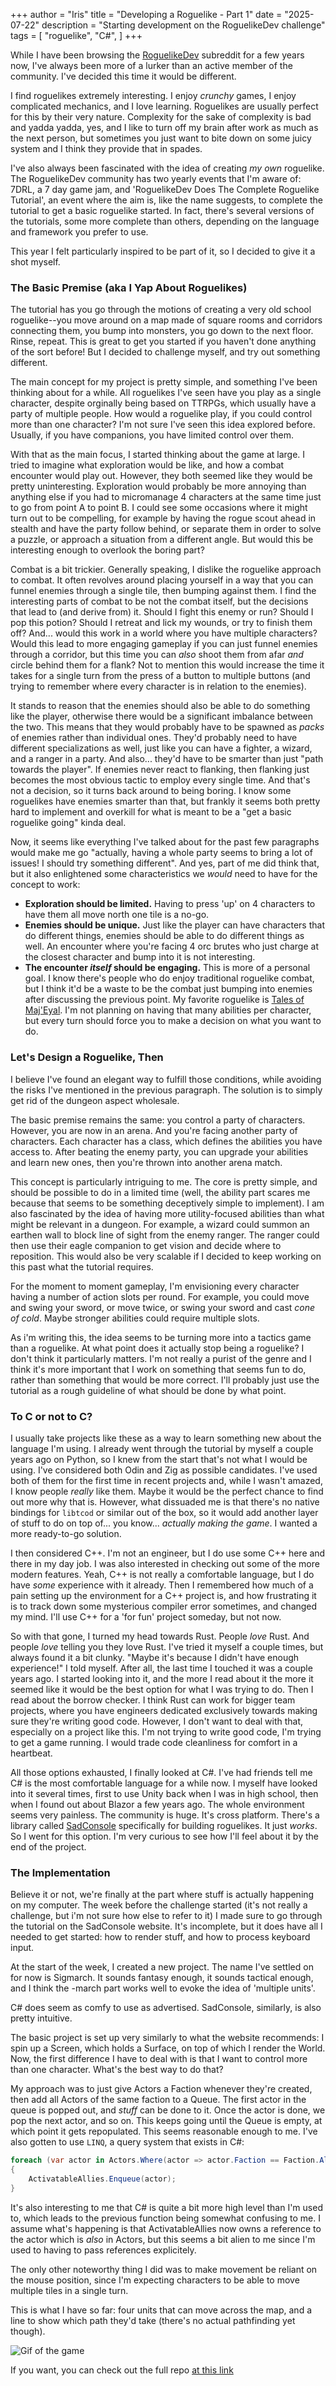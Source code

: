 +++
author = "Iris"
title = "Developing a Roguelike - Part 1"
date = "2025-07-22"
description = "Starting development on the RoguelikeDev challenge"
tags = [
    "roguelike",
    "C#",
]
+++

While I have been browsing the [RoguelikeDev](https://reddit.com/r/roguelikedev) subreddit for a few years now, I've always
been more of a lurker than an active member of the community. I've decided this time it would be different.

I find roguelikes extremely interesting. I enjoy _crunchy_ games, I enjoy complicated mechanics, and I love learning.
Roguelikes are usually perfect for this by their very nature. Complexity for the sake of complexity is bad and yadda yadda,
yes, and I like to turn off my brain after work as much as the next person, but sometimes you just want to bite down
on some juicy system and I think they provide that in spades.

I've also always been fascinated with the idea of creating _my own_ roguelike. The RoguelikeDev community has two
yearly events that I'm aware of: 7DRL, a 7 day game jam, and 'RoguelikeDev Does The Complete Roguelike Tutorial', an
event where the aim is, like the name suggests, to complete the tutorial to get a basic roguelike started. In fact,
there's several versions of the tutorials, some more complete than others, depending on the language and framework
you prefer to use.

This year I felt particularly inspired to be part of it, so I decided to give it a shot myself.

### The Basic Premise (aka I Yap About Roguelikes)

The tutorial has you go through the motions of creating a very old school roguelike--you move around on a map made of
square rooms and corridors connecting them, you bump into monsters, you go down to the next floor. Rinse, repeat.
This is great to get you started if you haven't done anything of the sort before! But I decided to challenge myself,
and try out something different.

The main concept for my project is pretty simple, and something I've been thinking about for a while. All roguelikes
I've seen have you play as a single character, despite orginally being based on TTRPGs, which usually have a party of
multiple people. How would a roguelike play, if you could control more than one character? I'm not sure I've seen
this idea explored before. Usually, if you have companions, you have limited control over them.

With that as the main focus, I started thinking about the game at large. I tried to imagine what
exploration would be like, and how a combat encounter would play out. However, they both seemed like they would
be pretty uninteresting. Exploration would probably be more annoying than anything else if you had to micromanage 4
characters at the same time just to go from point A to point B. I could see some occasions where it might turn out
to be compelling, for example by having the rogue scout ahead in stealth and have the party follow behind, or
separate them in order to solve a puzzle, or approach a situation from a different angle. But would this be interesting
enough to overlook the boring part?

Combat is a bit trickier. Generally speaking, I dislike the roguelike approach to combat. It often revolves around
placing yourself in a way that you can funnel enemies through a single tile, then bumping against them. I find the interesting
parts of combat to be not the combat itself, but the decisions that lead to (and derive from) it. Should I fight this enemy
or run? Should I pop this potion? Should I retreat and lick my wounds, or try to finish them off? And... would this work
in a world where you have multiple characters? Would this lead to more engaging gameplay if you can just funnel enemies
through a corridor, but this time you can _also_ shoot them from afar _and_ circle behind them for a flank? Not to
mention this would increase the time it takes for a single turn from the press of a button to multiple buttons (and
trying to remember where every character is in relation to the enemies).

It stands to reason that the enemies should also be able to do something like the player, otherwise there would be
a significant imbalance between the two. This means that they would probably have to be spawned as _packs_ of
enemies rather than individual ones. They'd probably need to have different specializations as well, just like
you can have a fighter, a wizard, and a ranger in a party. And also... they'd have to be smarter than just "path towards
the player". If enemies never react to flanking, then flanking just becomes the most obvious tactic to employ
every single time. And that's not a decision, so it turns back around to being boring. I know some roguelikes
have enemies smarter than that, but frankly it seems both pretty hard to implement and overkill for what is meant
to be a "get a basic roguelike going" kinda deal.

Now, it seems like everything I've talked about for the past few paragraphs would make me go "actually, having
a whole party seems to bring a lot of issues! I should try something different". And yes, part of me did think that,
but it also enlightened some characteristics we _would_ need to have for the concept to work:
- __Exploration should be limited.__ Having to press 'up' on 4 characters to have them all move north one tile
is a no-go.
- __Enemies should be unique.__ Just like the player can have characters that do different things, enemies should
be able to do different things as well. An encounter where you're facing 4 orc brutes who just charge at the closest
character and bump into it is not interesting.
- __The encounter _itself_ should be engaging.__ This is more of a personal goal. I know there's people who do
enjoy traditional roguelike combat, but I think it'd be a waste to be the combat just bumping into enemies after
discussing the previous point. My favorite roguelike is [Tales of Maj'Eyal](https://te4.org/). I'm not planning on
having that many abilities per character, but every turn should force you to make a decision on what you want to do.

### Let's Design a Roguelike, Then

I believe I've found an elegant way to fulfill those conditions, while avoiding the risks I've mentioned in the previous
paragraph. The solution is to simply get rid of the dungeon aspect wholesale.

The basic premise remains the same: you control a party of characters. However, you are now in an arena. And you're
facing another party of characters. Each character has a class, which defines the abilities you have access to.
After beating the enemy party, you can upgrade your abilities and learn new ones, then you're thrown into another
arena match.

This concept is particularly intriguing to me. The core is pretty simple, and should be possible to do in a limited
time (well, the ability part scares me because that seems to be something deceptively simple to implement). I am also
fascinated by the idea of having more utility-focused abilities than what might be relevant in a dungeon. For example,
a wizard could summon an earthen wall to block line of sight from the enemy ranger. The ranger could then use their
eagle companion to get vision and decide where to reposition. This would also be very scalable if I decided to keep
working on this past what the tutorial requires.

For the moment to moment gameplay, I'm envisioning every character having a number of action slots per round. For example,
you could move and swing your sword, or move twice, or swing your sword and cast _cone of cold_. Maybe stronger abilities
could require multiple slots.

As i'm writing this, the idea seems to be turning more into a tactics game than a roguelike. At what point does it actually
stop being a roguelike? I don't think it particularly matters. I'm not really a purist of the genre and I think
it's more important that I work on something that seems fun to do, rather than something that would be more correct.
I'll probably just use the tutorial as a rough guideline of what should be done by what point.

### To C or not to C?

I usually take projects like these as a way to learn something new about the language I'm using. I already went through the
tutorial by myself a couple years ago on Python, so I knew from the start that's not what I would be using.
I've considered both Odin and Zig as possible candidates. I've used both of them for the first time in recent projects and,
while I wasn't amazed, I know people _really_ like them. Maybe it would be the perfect chance to find out more why that is.
However, what dissuaded me is that there's no native bindings for `libtcod` or similar out of the box, so it would add another layer
of stuff to do on top of... you know... _actually making the game_. I wanted a more ready-to-go solution.

I then considered C++. I'm not an engineer, but I do use some C++ here and there in my day job. I was also interested in checking
out some of the more modern features. Yeah, C++ is not really a comfortable language, but I do have _some_ experience with it already.
Then I remembered how much of a pain setting up the environment for a C++ project is, and how frustrating it is to track down
some mysterious compiler error sometimes, and changed my mind. I'll use C++ for a 'for fun' project someday, but not now.

So with that gone, I turned my head towards Rust. People _love_ Rust. And people _love_ telling you they love Rust. I've tried
it myself a couple times, but always found it a bit clunky. "Maybe it's because I didn't have enough experience!" I told myself.
After all, the last time I touched it was a couple years ago. I started looking into it, and the more I read about it the more
it seemed like it would be the best option for what I was trying to do. Then I read about the borrow checker. I think Rust can
work for bigger team projects, where you have engineers dedicated exclusively towards making sure they're writing good code.
However, I don't want to deal with that, especially on a project like this. I'm not trying to write good code, I'm trying to get
a game running. I would trade code cleanliness for comfort in a heartbeat.

All those options exhausted, I finally looked at C#. I've had friends tell me C# is the most comfortable language for a while now.
I myself have looked into it several times, first to use Unity back when I was in high school, then when I found out about Blazor a few years ago.
The whole environment seems very painless. The community is huge. It's cross platform. There's a library called [SadConsole](https://sadconsole.com/) specifically
for building roguelikes. It just _works_. So I went for this option. I'm very curious to see how I'll feel about it by the end of the project.

### The Implementation

Believe it or not, we're finally at the part where stuff is actually happening on my computer.
The week before the challenge started (it's not really a challenge, but i'm not sure how else to refer to it) I made sure to go through
the tutorial on the SadConsole website. It's incomplete, but it does have all I needed to get started: how to render stuff, and
how to process keyboard input.

At the start of the week, I created a new project. The name I've settled on for now is Sigmarch. It sounds fantasy
enough, it sounds tactical enough, and I think the -march part works well to evoke the idea of 'multiple units'.

C# does seem as comfy to use as advertised. SadConsole, similarly, is also pretty intuitive. 

The basic project is set up very similarly to what the website recommends: I spin up a Screen, which holds a Surface, on top of
which I render the World. Now, the first difference I have to deal with is that I want to control more than one character.
What's the best way to do that?

My approach was to just give Actors a Faction whenever they're created, then add all Actors of the same faction to a Queue. The first actor
in the queue is popped out, and _stuff_ can be done to it. Once the actor is done, we pop the next actor, and so on.
This keeps going until the Queue is empty, at which point it gets repopulated. This seems reasonable enough to me.
I've also gotten to use `LINQ`, a query system that exists in C#:
```csharp {style=catppuccin-mocha}
foreach (var actor in Actors.Where(actor => actor.Faction == Faction.Ally))
{
    ActivatableAllies.Enqueue(actor);
}
```
It's also interesting to me that C# is quite a bit more high level than I'm used to, which leads to the previous function being
somewhat confusing to me. I assume what's happening is that ActivatableAllies now owns a reference to the
actor which is _also_ in Actors, but this seems a bit alien to me since I'm used to having to pass references explicitely.

The only other noteworthy thing I did was to make movement be reliant on the mouse position, since I'm expecting characters to be able to 
move multiple tiles in a single turn.

This is what I have so far: four units that can move across the map, and a line to show which path they'd take
(there's no actual pathfinding yet though). 

![Gif of the game](game.gif)

If you want, you can check out the full repo [at this link](https://github.com/IrisLikeThePlant/Sigmarch)